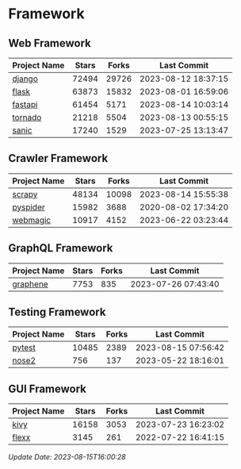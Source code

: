 # Framework

## Web Framework
| Project Name | Stars | Forks | Last Commit |
| ------------ | ----- | ----- | ----------- |
| [django](https://github.com/django/django) | 72494 | 29726 | 2023-08-12 18:37:15 |
| [flask](https://github.com/pallets/flask) | 63873 | 15832 | 2023-08-01 16:59:06 |
| [fastapi](https://github.com/tiangolo/fastapi) | 61454 | 5171 | 2023-08-14 10:03:14 |
| [tornado](https://github.com/tornadoweb/tornado) | 21218 | 5504 | 2023-08-13 00:55:15 |
| [sanic](https://github.com/sanic-org/sanic) | 17240 | 1529 | 2023-07-25 13:13:47 |

## Crawler Framework
| Project Name | Stars | Forks | Last Commit |
| ------------ | ----- | ----- | ----------- |
| [scrapy](https://github.com/scrapy/scrapy) | 48134 | 10098 | 2023-08-14 15:55:38 |
| [pyspider](https://github.com/binux/pyspider) | 15982 | 3688 | 2020-08-02 17:34:20 |
| [webmagic](https://github.com/code4craft/webmagic) | 10917 | 4152 | 2023-06-22 03:23:44 |

## GraphQL Framework
| Project Name | Stars | Forks | Last Commit |
| ------------ | ----- | ----- | ----------- |
| [graphene](https://github.com/graphql-python/graphene) | 7753 | 835 | 2023-07-26 07:43:40 |

## Testing Framework
| Project Name | Stars | Forks | Last Commit |
| ------------ | ----- | ----- | ----------- |
| [pytest](https://github.com/pytest-dev/pytest) | 10485 | 2389 | 2023-08-15 07:56:42 |
| [nose2](https://github.com/nose-devs/nose2) | 756 | 137 | 2023-05-22 18:16:01 |

## GUI Framework
| Project Name | Stars | Forks | Last Commit |
| ------------ | ----- | ----- | ----------- |
| [kivy](https://github.com/kivy/kivy) | 16158 | 3053 | 2023-07-23 16:23:02 |
| [flexx](https://github.com/flexxui/flexx) | 3145 | 261 | 2022-07-22 16:41:15 |

*Update Date: 2023-08-15T16:00:28*